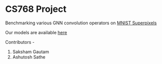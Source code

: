 # CS768 Project

Benchmarking various GNN convolution operators on [MNIST Superpixels](https://arxiv.org/abs/1611.08402)

Our models are available [here](https://drive.google.com/file/d/1tvgUPE0TZRSdFCPYKh5TuOiAaouLf8cv/view?usp=sharing)

Contributors - 
1. Saksham Gautam
2. Ashutosh Sathe
